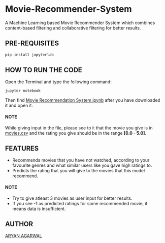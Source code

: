 # Movie-Recommender-System
A Machine Learning based Movie Recommender System which combines content-based filtering and collaborative filtering for better results. 
## PRE-REQUISITES
```bash
pip install jupyterlab
```

## HOW TO RUN THE CODE
Open the Terminal and type the following command:
```bash
jupyter notebook
```
Then find [Movie Recommendation System.ipynb](https://github.com/worldinmyfist/Movie-Recommender-System/blob/master/Movie%20Recommendation%20System.ipynb) after you have downloaded it and open it.
#### NOTE 
While giving input in the file, please see to it that the movie you give is in [movies.csv](https://github.com/worldinmyfist/Movie-Recommender-System/blob/master/movies.csv) and the rating you give should be in the range **[0.0 - 5.0]**.

## FEATURES
* Recommends movies that you have not watched, according to your favourite genres and what similar users like you gave high ratings to.
* Predicts the rating that you will give to the movies that this model recommend.
#### NOTE 
* Try to give atleast 3 movies as user input for better results.
* If you see -1 as predicted ratings for some recommended movie, it means data is insufficient. 
 
## AUTHOR
[ARYAN AGARWAL](https://github.com/worldinmyfist/)
